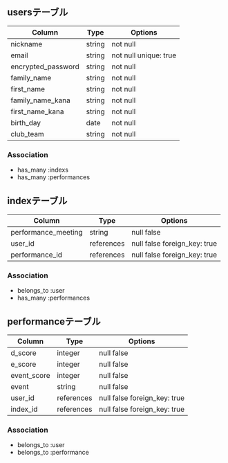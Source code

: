 ## usersテーブル
| Column              | Type       | Options                        |
| ------------------  | ---------- | ------------------------------ |
| nickname            | string     | not null                       |
| email               | string     | not null  unique: true         |
| encrypted_password  | string     | not null                       |
| family_name         | string     | not null                       |
| first_name          | string     | not null                       |
| family_name_kana    | string     | not null                       |
| first_name_kana     | string     | not null                       |
| birth_day           | date       | not null                       |
| club_team           | string     | not null                       |

### Association
- has_many :indexs
- has_many :performances

## indexテーブル
| Column              | Type       | Options                        |
| ------------------  | ---------- | ------------------------------ |
| performance_meeting | string     | null false                     |
| user_id             | references | null false  foreign_key: true  |
| performance_id      | references | null false  foreign_key: true  |

### Association
- belongs_to :user
- has_many :performances

## performanceテーブル
| Column              | Type       | Options                        |
| ------------------  | ---------- | ------------------------------ |
| d_score             | integer    | null false                     |
| e_score             | integer    | null false                     |
| event_score         | integer    | null false                     |
| event               | string     | null false                     |
| user_id             | references | null false  foreign_key: true  |
| index_id            | references | null false  foreign_key: true  |

### Association
- belongs_to :user
- belongs_to :performance





